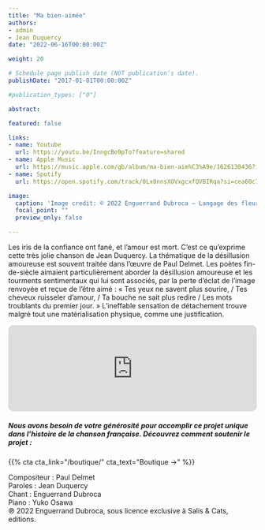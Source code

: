 ```yaml
---
title: "Ma bien-aimée"
authors:
- admin
- Jean Duquercy
date: "2022-06-16T00:00:00Z"

weight: 20

# Schedule page publish date (NOT publication's date).
publishDate: "2017-01-01T00:00:00Z"

#publication_types: ["0"]

abstract: 

featured: false

links:
- name: Youtube
  url: https://youtu.be/InngcBo9pTo?feature=shared
- name: Apple Music
  url: https://music.apple.com/gb/album/ma-bien-aim%C3%A9e/1626130436?i=1626130790
- name: Spotify
  url: https://open.spotify.com/track/0Lx0nnsXOVxgcxfQVBIRqa?si=cea60c7c10b048d5

image:
  caption: 'Image credit: © 2022 Enguerrand Dubroca – Langage des fleurs – Iris, confiance, éditions Bergeret / Collection Lequy http://fantaisiesbergeret.free.fr'
  focal_point: ""
  preview_only: false

---
```


Les iris de la confiance ont fané, et l’amour est mort. C’est ce qu’exprime cette très jolie chanson de Jean Duquercy. La thématique de la désillusion amoureuse est souvent traitée dans l’œuvre de Paul Delmet. Les poètes fin-de-siècle aimaient particulièrement aborder la désillusion amoureuse et les tourments sentimentaux qui lui sont associés, par la perte d’éclat de l’image renvoyée et reçue de l’être aimé : « Tes yeux ne savent plus sourire, / Tes cheveux ruisseler d’amour, / Ta bouche ne sait plus redire / Les mots troublants du premier jour. » L’ineffable sensation de détachement trouve malgré tout une matérialisation physique, comme une justification.


<iframe allow="autoplay *; encrypted-media *; fullscreen *; clipboard-write" frameborder="0" height="175" style="width:100%;max-width:720px;overflow:hidden;border-radius:10px;" sandbox="allow-forms allow-popups allow-same-origin allow-scripts allow-storage-access-by-user-activation allow-top-navigation-by-user-activation" src="https://embed.music.apple.com/gb/album/ma-bien-aim%C3%A9e/1626130436?i=1626130790"></iframe>

##### Nous avons besoin de votre générosité pour accomplir ce projet unique dans l’histoire de la chanson française. Découvrez comment soutenir le projet :
{{% cta cta_link="/boutique/" cta_text="Boutique →" %}}

<p>Compositeur : Paul Delmet <br>
Paroles : Jean Duquercy<br>
Chant : Enguerrand Dubroca<br>
Piano : Yuko Osawa<br>
℗ 2022 Enguerrand Dubroca, sous licence exclusive à Salis & Cats, editions.</p>


